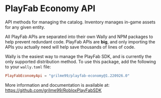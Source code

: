 # PlayFab Economy API

API methods for managing the catalog. Inventory manages in-game assets for any given entity.

All PlayFab APIs are separated into their own Wally and NPM packages to help prevent redundant code.
PlayFab APIs are **big**, and only importing the APIs you actually need will help save thousands of lines of code.

Wally is the easiest way to manage the PlayFab SDK, and is currently the only supported distribution method.
To use this package, add the following to your `wally.toml` file:

```toml
PlayFabEconomyApi = "grilme99/playfab-economy@1.220926.0"
```

More information and documentation is available at:
https://github.com/grilme99/RobloxPlayFabSDK
